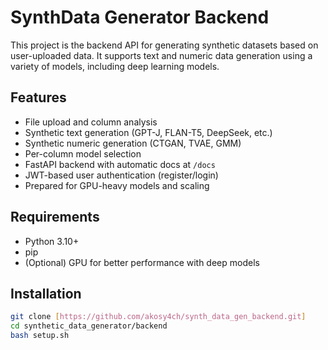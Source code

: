 # SynthData Generator Backend

This project is the backend API for generating synthetic datasets based on user-uploaded data. It supports text and numeric data generation using a variety of models, including deep learning models.

## Features
- File upload and column analysis
- Synthetic text generation (GPT-J, FLAN-T5, DeepSeek, etc.)
- Synthetic numeric generation (CTGAN, TVAE, GMM)
- Per-column model selection
- FastAPI backend with automatic docs at `/docs`
- JWT-based user authentication (register/login)
- Prepared for GPU-heavy models and scaling

## Requirements
- Python 3.10+
- pip
- (Optional) GPU for better performance with deep models

## Installation

```bash
git clone [https://github.com/akosy4ch/synth_data_gen_backend.git]
cd synthetic_data_generator/backend
bash setup.sh
